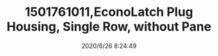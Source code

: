 ﻿---
layout: post 
title: 1501761011,EconoLatch Plug Housing, Single Row, without Pane
tags: 1625
categories: wire-cable
overview: EconoLatch Plug Housing, Single Row, without Panel Mount Latch, 1 Circuit
part_number: 1501761011
thumb_img: static/202006/342-thumb-20200626162518.jpg
small_img: static/202006/342-20200626162518.jpg
date: 2020/6/26 8:24:49
---



